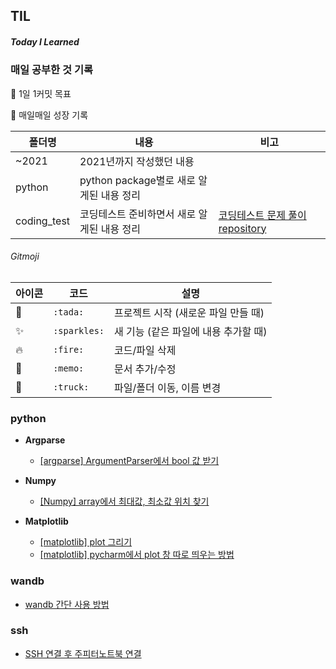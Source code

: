 ## TIL

##### Today I Learned



###  매일 공부한 것 기록

 :pushpin: 1일 1커밋 목표 

 **:seedling:** 매일매일 성장 기록

| 폴더명    | 내용                                        | 비고                                                         |
| --------- | ------------------------------------------- | ------------------------------------------------------------ |
| ~2021     | 2021년까지 작성했던 내용                    |                                                              |
| python    | python package별로 새로 알게된 내용 정리    |                                                              |
| coding_test | 코딩테스트 준비하면서 새로 알게된 내용 정리 | [코딩테스트 문제 풀이 repository](https://github.com/Soyoung24/coding-test) |





###### Gitmoji 

| 아이콘     | 코드         | 설명                                 |
| ---------- | ------------ | ------------------------------------ |
| :tada:     | `:tada:`     | 프로젝트 시작 (새로운 파일 만들 때)  |
| :sparkles: | `:sparkles:` | 새 기능 (같은 파일에 내용 추가할 때) |
| :fire:     | `:fire:`     | 코드/파일 삭제                       |
| :memo:     | `:memo:`     | 문서 추가/수정                       |
| :truck:    | `:truck:`    | 파일/폴더 이동, 이름 변경            |



### python
- **Argparse**
  - [[argparse] ArgumentParser에서 bool 값 받기](https://github.com/Soyoung24/TIL/blob/master/python/%5Bargparse%5D%20ArgumentParser%EC%97%90%EC%84%9C%20bool%20%EA%B0%92%20%EB%B0%9B%EA%B8%B0.md)

- **Numpy**
  - [[Numpy] array에서 최대값, 최소값 위치 찾기](https://github.com/Soyoung24/TIL/blob/master/python/%5BNumpy%5D%20array%EC%97%90%EC%84%9C%20%EC%B5%9C%EB%8C%80%EA%B0%92%2C%20%EC%B5%9C%EC%86%8C%EA%B0%92%20%EC%9C%84%EC%B9%98%20%EC%B0%BE%EA%B8%B0.md)

- **Matplotlib**
  - [[matplotlib] plot 그리기](https://github.com/Soyoung24/TIL/blob/master/python/%5Bmatplotlib%5D%20plot%20%EA%B7%B8%EB%A6%AC%EA%B8%B0.md)
  - [[matplotlib] pycharm에서 plot 창 따로 띄우는 방법](https://github.com/Soyoung24/TIL/blob/master/python/%5Bmatplotlib%5D%20pycharm%EC%97%90%EC%84%9C%20plot%20%EC%B0%BD%20%EB%94%B0%EB%A1%9C%20%EB%9D%84%EC%9A%B0%EB%8A%94%20%EB%B0%A9%EB%B2%95.md)


### wandb
- [wandb 간단 사용 방법](https://github.com/Soyoung24/TIL/blob/master/wandb/WandB%20%EA%B0%84%EB%8B%A8%20%EC%82%AC%EC%9A%A9%20%EB%B0%A9%EB%B2%95.md)


### ssh
- [SSH 연결 후 주피터노트북 연결](https://github.com/Soyoung24/TIL/blob/master/ssh/SSH%20%EC%97%B0%EA%B2%B0%20%ED%9B%84%20%EC%A3%BC%ED%94%BC%ED%84%B0%EB%85%B8%ED%8A%B8%EB%B6%81%20%EC%97%B0%EA%B2%B0.md)
